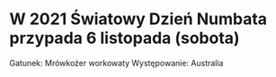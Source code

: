 # W 2021 Światowy Dzień Numbata przypada 6 listopada (sobota)

Gatunek: Mrówkożer workowaty
Występowanie: Australia
